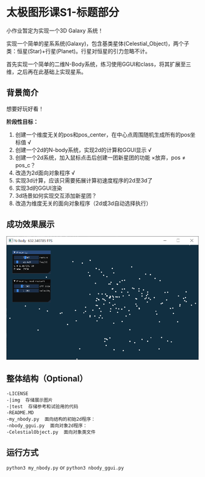 # 太极图形课S1-标题部分
小作业暂定为实现一个3D Galaxy 系统！

实现一个简单的星系系统(Galaxy)，包含基类星体(Celestial_Object)，两个子类：恒星(Star)+行星(Planet)。行星对恒星的引力忽略不计。

首先实现一个简单的二维N-Body系统，练习使用GGUI和class，将其扩展至三维，之后再在此基础上实现星系。

## 背景简介
想要好玩好看！

**阶段性目标：**
1. 创建一个维度无关的pos和pos_center，在中心点周围随机生成所有的pos坐标值 √
2. 创建一个2d的N-body系统，实现2d的计算和GGUI显示 √
3. 创建一个2d系统，加入鼠标点击后创建一团新星团的功能 ×放弃，pos ≠ pos_c？
4. 改造为2d面向对象程序 √
5. 实现3d计算，应该只需要拓展计算初速度程序的2d至3d了
6. 实现3d的GGUI渲染
7. 3d场景如何实现交互添加新星团？
8. 改造为维度无关的面向对象程序（2d或3d自动选择执行）


## 成功效果展示
![simple 2d N-body demo in 30. Sep. 2021](./img/my_nbody_ggui_show_211001_01.png)
## 整体结构（Optional）
```
-LICENSE
-|img  存储展示图片
-|test  存储参考和试验用的代码
-README.MD
-my_nbody.py  面向结构的初始2d程序：
-nbody_ggui.py  面向对象2d程序：
-CelestialObject.py  面向对象类文件
```

## 运行方式
`python3 my_nbody.py`
or
`python3 nbody_ggui.py`

